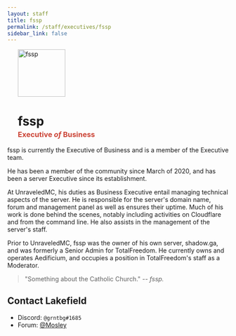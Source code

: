 ```yaml
---
layout: staff
title: fssp
permalink: /staff/executives/fssp
sidebar_link: false
---
```


<ul>
<img class="Staff-feature" src="https://crafatar.com/renders/body/71a44a2bb6fb471b80ab4cd36f558c24?&amp;overlay" alt="fssp" width="108">

<h1>fssp</h1>
<h3 style="margin-top: -1rem;"><span style="color: #cb4335">Executive <i>of</i> Business</span></h3>
</ul>
fssp is currently the Executive of Business and is a member of the Executive team. 

He has been a member of the community since March of 2020, and has been a server Executive since its establishment. 

At UnraveledMC, his duties as Business Executive entail managing technical aspects of the server. He is responsible for the server's domain name, forum and management panel as well as ensures their uptime. Much of his work is done behind the scenes, notably including activities on Cloudflare and from the command line. He also assists in the management of the server's staff. 

Prior to UnraveledMC, fssp was the owner of his own server, shadow.ga, and was formerly a Senior Admin for TotalFreedom. He currently owns and operates Aedificium, and occupies a position in TotalFreedom's staff as a Moderator. 

> "Something about the Catholic Church." *-- fssp.*

## Contact Lakefield
* Discord: `@grntbg#1685`
* Forum: <a href="https://forum.unraveledmc.com/u/mosley" target="_blank">@Mosley</a>
